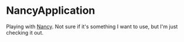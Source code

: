 # NancyApplication
Playing with [Nancy](https://github.com/NancyFx/Nancy/). Not sure if it's something I want to use, but I'm just checking it out.
